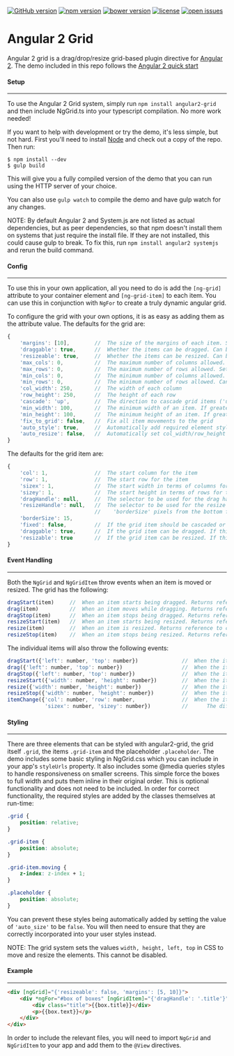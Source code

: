 [![GitHub version](http://img.shields.io/github/release/BTMorton%2Fangular2-grid.svg)](https://github.com/BTMorton/angular2-grid)
[![npm version](http://img.shields.io/npm/v/angular2-grid.svg)](https://www.npmjs.com/package/angular2-grid)
[![bower version](http://img.shields.io/bower/v/angular2-grid.svg)](https://github.com/BTMorton/angular2-grid)
[![license](http://img.shields.io/github/license/BTMorton%2Fangular2-grid.svg)](https://github.com/BTMorton/angular2-grid/blob/master/LICENSE)
[![open issues](http://img.shields.io/github/issues/BTMorton%2Fangular2-grid.svg)](https://github.com/BTMorton/angular2-grid/issues)

# Angular 2 Grid
Angular 2 grid is a drag/drop/resize grid-based plugin directive for [Angular 2](http://angular.io).
The demo included in this repo follows the [Angular 2 quick start](https://angular.io/docs/js/latest/quickstart.html)

#### Setup
----------

To use the Angular 2 Grid system, simply run `npm install angular2-grid` and then include NgGrid.ts into your typescript compilation. No more work needed!

If you want to help with development or try the demo, it's less simple, but not hard. First you'll need to install [Node](http://nodejs.org) and check out a copy of the repo. Then run:

```shell
$ npm install --dev
$ gulp build
```

This will give you a fully compiled version of the demo that you can run using the HTTP server of your choice.

You can also use `gulp watch` to compile the demo and have gulp watch for any changes.

NOTE: By default Angular 2 and System.js are not listed as actual dependencies, but as peer dependencies, so that npm doesn't install them on systems that just require the install file. If they are not installed, this could cause gulp to break. To fix this, run `npm install angular2 systemjs` and rerun the build command.

#### Config
-----------

To use this in your own application, all you need to do is add the `[ng-grid]` attribute to your container element and `[ng-grid-item]` to each item. You can use this in conjunction with `NgFor` to create a truly dynamic angular grid.

To configure the grid with your own options, it is as easy as adding them as the attribute value. The defaults for the grid are:

```javascript
{
    'margins': [10],        //  The size of the margins of each item. Supports up to four values in the same way as CSS margins. Can be updated using setMargins()
    'draggable': true,      //  Whether the items can be dragged. Can be updated using enableDrag()/disableDrag()
    'resizeable': true,     //  Whether the items can be resized. Can be updated using enableResize()/disableResize()
    'max_cols': 0,          //  The maximum number of columns allowed. Set to 0 for infinite. Cannot be used with max_rows
    'max_rows': 0,          //  The maximum number of rows allowed. Set to 0 for infinite. Cannot be used with max_cols
    'min_cols': 0,          //  The minimum number of columns allowed. Can be any number greater than or equal to 1.
    'min_rows': 0,          //  The minimum number of rows allowed. Can be any number greater than or equal to 1.
    'col_width': 250,       //  The width of each column
    'row_height': 250,      //  The height of each row
    'cascade': 'up',        //  The direction to cascade grid items ('up', 'right', 'down', 'left')
    'min_width': 100,       //  The minimum width of an item. If greater than col_width, this will update the value of min_cols
    'min_height': 100,      //  The minimum height of an item. If greater than row_height, this will update the value of min_rows
    'fix_to_grid': false,   //  Fix all item movements to the grid
    'auto_style': true,     //  Automatically add required element styles at run-time
    'auto_resize': false,   //  Automatically set col_width/row_height so that max_cols/max_rows fills the screen. Only has effect is max_cols or max_rows is set
}
```

The defaults for the grid item are:

```javascript
{
    'col': 1,               //  The start column for the item
    'row': 1,               //  The start row for the item
    'sizex': 1,             //  The start width in terms of columns for the item
    'sizey': 1,             //  The start height in terms of rows for the item
    'dragHandle': null,     //  The selector to be used for the drag handle. If null, uses the whole item
    'resizeHandle': null,   //  The selector to be used for the resize handle. If null, uses 'borderSize' pixels from the right for horizontal resize, 
                            //    'borderSize' pixels from the bottom for vertical, and the square in the corner bottom-right for both
    'borderSize': 15,
    'fixed': false,         //  If the grid item should be cascaded or not. If yes, manual movement is required
    'draggable': true,      //  If the grid item can be dragged. If this or the global setting is set to false, the item cannot be dragged.
    'resizable': true       //  If the grid item can be resized. If this or the global setting is set to false, the item cannot be resized.
}
```

#### Event Handling
-------------------

Both the `NgGrid` and `NgGridItem` throw events when an item is moved or resized. The grid has the following:

```javascript
dragStart(item)     //  When an item starts being dragged. Returns reference to corresponding NgGridItem
drag(item)          //  When an item moves while dragging. Returns reference to corresponding NgGridItem
dragStop(item)      //  When an item stops being dragged. Returns reference to corresponding NgGridItem
resizeStart(item)   //  When an item starts being resized. Returns reference to corresponding NgGridItem
resize(item)        //  When an item is resized. Returns reference to corresponding NgGridItem
resizeStop(item)    //  When an item stops being resized. Returns reference to corresponding NgGridItem
```

The individual items will also throw the following events:

```javascript
dragStart({'left': number, 'top': number})              //  When the item starts being dragged. Returns object containing the item's raw left and top values
drag({'left': number, 'top': number})                   //  When the item moves while dragging. Returns object containing the item's raw left and top values
dragStop({'left': number, 'top': number})               //  When the item stops being dragged. Returns object containing the item's raw left and top values
resizeStart({'width': number, 'height': number})        //  When the item starts being resized. Returns object containing the item's raw width and height values
resize({'width': number, 'height': number})             //  When the item is resized. Returns object containing the item's raw width and height values
resizeStop({'width': number, 'height': number})         //  When the item stops being resized. Returns object containing the item's raw width and height values
itemChange({'col': number, 'row': number,               //  When the item's grid size or position is changed. Returns object containing the item's grid position and size
            'sizex': number, 'sizey': number})          //      The difference between this event and the above is that the values correspond to the psuedo-grid and not the dom positioning
```

#### Styling
------------

There are three elements that can be styled with angular2-grid, the grid itself `.grid`, the items `.grid-item` and the placeholder `.placeholder`. The demo includes some basic styling in NgGrid.css which you can include in your app's `styleUrls` property. It also includes some @media queries styles to handle responsiveness on smaller screens. This simple force the boxes to full width and puts them inline in their original order. This is optional functionality and does not need to be included. In order for correct functionality, the required styles are added by the classes themselves at run-time:

```css
.grid {
	position: relative;
}

.grid-item {
	position: absolute;
}

.grid-item.moving {
	z-index: z-index + 1;
}

.placeholder {
	position: absolute;
}
```

You can prevent these styles being automatically added by setting the value of `'auto_size'` to be `false`. You will then need to ensure that they are correctly incorporated into your user styles instead.

NOTE: The grid system sets the values `width, height, left, top` in CSS to move and resize the elements. This cannot be disabled.

#### Example
------------

```html
<div [ngGrid]="{'resizeable': false, 'margins': [5, 10]}">
	<div *ngFor="#box of boxes" [ngGridItem]="{'dragHandle': '.title'}">
		<div class="title">{{box.title}}</div>
		<p>{{box.text}}</p>
	</div>
</div>
```

In order to include the relevant files, you will need to import `NgGrid` and `NgGridItem` to your app and add them to the `@View` directives.

